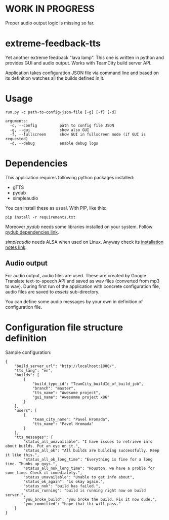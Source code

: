 # **WORK IN PROGRESS**
Proper audio output logic is missing so far.

# extreme-feedback-tts

Yet another extreme feedback "lava lamp". This one is written in python and provides GUI and
audio output. Works with TeamCity build server API.

Application takes configuration JSON file via command line and based
on its definition watches all the builds defined in it.

# Usage

```
run.py -c path-to-config-json-file [-g] [-f] [-d]

arguments:
  -c, --config          path to config file JSON
  -g, --gui             show also GUI
  -f, --fullscreen      show GUI in fullscreen mode (if GUI is requested)
  -d, --debug           enable debug logs
```

# Dependencies

This application requires following python packages installed:

* gTTS
* pydub
* simpleaudio

You can install these as usual. With PIP, like this:

```
pip install -r requirements.txt
```

Moreover *pydub* needs some libraries installed on your system. Follow
[pydub dependencies link](https://github.com/jiaaro/pydub#dependencies).

*simpleaudio* needs ALSA when used on Linux. Anyway check its
[installation notes link](https://simpleaudio.readthedocs.io/en/latest/installation.html).

## Audio output

For audio output, audio files are used. These are created by Google Translate text-to-speech API
and saved as wav files (converted from mp3 to wav). During first run of the application with
concrete configuration file, audio files are saved to *assets* sub-directory.

You can define some audio messages by your own in definition of configuration file.

# Configuration file structure definition

Sample configuration:

```
{
    "build_server_url": "http://localhost:1880/",
    "tts_lang": "en",
    "builds": [
        {
            "build_type_id": "TeamCity_buildId_of_build_job",
            "branch": "master",
            "tts_name": "Awesome project",
            "gui_name": "Awesomme project x86"
        }
    ],
    "users": [
        {
            "team_city_name": "Pavel Hromada",
            "tts_name": "Pavel Hromada"
        }
    ],
    "tts_messages": {
        "status_all_unavailable": "I have issues to retrieve info about builds. Put an eye on it.",
        "status_all_ok": "All builds are building successfully. Keep it like this.",
        "status_all_ok_long_time": "Everything is fine for a long time. Thumbs up guys.",
        "status_all_nok_long_time": "Houston, we have a proble for some time. Check it immediately.",
        "status_unavailable": "Unable to get info about",
        "status_ok_again": "is okay again.",
        "status_nok": "build has failed.",
        "status_running": "build is running right now on build server.",
        "you_broke_build": "you broke the build. Fix it now dude.",
        "you_committed": "hope that thi will pass."
    }
}
```
